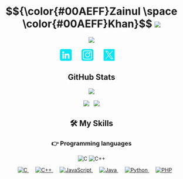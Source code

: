 
<h1 align="center"> $${\color{#00AEFF}Zainul \space \color{#00AEFF}Khan}$$ <img src="https://media.giphy.com/media/hvRJCLFzcasrR4ia7z/giphy.gif" width="30"> </h1>

<p align="center">
  <!-- Typing SVG by DenverCoder1 - https://github.com/DenverCoder1/readme-typing-svg -->
  <a href="https://github.com/DenverCoder1/readme-typing-svg">
    <img src="https://readme-typing-svg.demolab.com/?lines=Front-End%20web%20developer;1%20year%20of%20coding%20experience;Always%20learning%20new%20things&font=Fira%20Code&center=true&width=440&height=45&color=00AEFF&vCenter=true&pause=1000&size=22" /></a>
</p>
<p align="center">
  <a href="https://www.linkedin.com/in/zainul-khan-67232b263/"><img width="32px" alt="Twitter" title="Twitter" src="https://github.com/KhanZaingithub/images/blob/main/linkedin.png"/></a>
  &#8287;&#8287;&#8287;&#8287;&#8287;
  <a href="https://discord.gg/fPrdqh3Zfu" alt="Discord" title="Dev Pro Tips Discord Server"><img width="32px" src=https://github.com/KhanZaingithub/images/blob/main/instagram%20(1)%20(1).png/></a>
  &#8287;&#8287;&#8287;&#8287;&#8287;
  <a href="https://dev.to/denvercoder1"><img width="30px" alt="Dev.to" title="DenverCoder1 Dev.to" src="https://github.com/KhanZaingithub/images/blob/main/New%20Project%20(2).png"></a>
  &#8287;&#8287;&#8287;&#8287;&#8287;
<!--   &#8287;&#8287;&#8287;&#8287;&#8287;
  <a href="http://eyl327.mywebcommunity.org/promos/"><img width="32px" alt="Free Stuff" title="Free gifts for you" src="https://i.imgur.com/0uVwkoZ.png"/></a> -->
</p>

<h2 align="center">GitHub Stats</h2>


<p align="center">
  <img height="180em" src="https://github-readme-streak-stats.herokuapp.com/?user=KhanZaingithub&theme=algolia"/>
</p>



<p align="center">
  <img height="180em" src="https://github-readme-stats-eight-theta.vercel.app/api?username=KhanZaingithub&show_icons=true&theme=algolia&include_all_commits=true&count_private=true"/>
   &nbsp;
  <img height="180em" src="https://github-readme-stats-eight-theta.vercel.app/api/top-langs/?username=KhanZaingithub&layout=compact&langs_count=8&theme=algolia"/>
</p>

<h2 align="center">🛠️ My Skills</h2>

<h3 align="center">👉 Programming languages
</h3>

<p align="center"> 
   <img alt="C" src="https://img.shields.io/badge/C%20-%2300AEFF.svg?logo=c&logoColor=white">
  <img alt="C++" src="https://img.shields.io/badge/C++%20-%2300599C.svg?logo=c%2B%2B&logoColor=white">
  
</p>
<p align="center"> 
  &emsp; 
  <a href="https://www.cprogramming.com/" target="_blank"> 
    <img alt="C" src="https://img.shields.io/badge/C%20-%2300AEFF.svg?logo=c&logoColor=white">
  </a> 
  &emsp;
  <a href="https://www.w3schools.com/cpp/" target="_blank"> 
    <img alt="C++" src="https://img.shields.io/badge/C++%20-%2300599C.svg?logo=c%2B%2B&logoColor=white">
  </a> 
  &emsp;
  <a href="https://developer.mozilla.org/en-US/docs/Web/JavaScript" target="_blank"> 
     <img alt="JavaScript" src="https://img.shields.io/badge/JavaScript%20-%23F7DF1E.svg?logo=javascript&logoColor=black">
   </a>
  &emsp;
  <a href="https://www.java.com" target="_blank"> 
    <img alt="Java" src="https://img.shields.io/badge/Java-%23007396.svg?logo=java&logoColor=white">
  </a>
  &emsp;
   <a href="https://www.python.org" target="_blank">
    <img alt="Python" src="https://img.shields.io/badge/Python%20-%2314354C.svg?logo=python&logoColor=white">
  </a>
  &emsp;
  <a href="https://www.php.net/">
    <img alt="PHP" src="https://img.shields.io/badge/PHP-%23777BB4.svg?logo=php&logoColor=white"/>
  </a>
</p>



